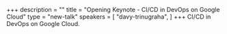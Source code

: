 +++
description = ""
title = "Opening Keynote - CI/CD in DevOps on Google Cloud"
type = "new-talk"
speakers = [
        "davy-trinugraha",
]
+++
CI/CD in DevOps on Google Cloud.
